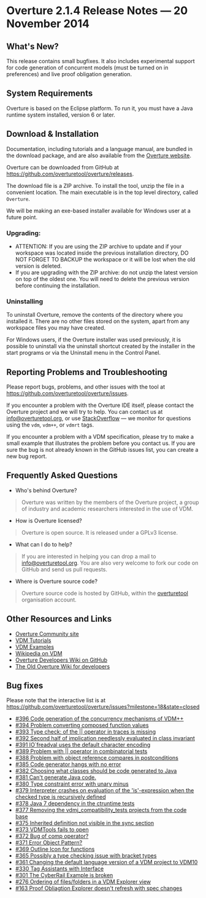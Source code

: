 # Overture 2.1.4 Release Notes — 20 November 2014 

## What's New?

This release contains small bugfixes. It also includes experimental support for code generation of concurrent models (must be turned on in preferences) and live proof obligation generation.


## System Requirements

Overture is based on the Eclipse platform.  To run it, you must have a Java runtime system installed, version 6 or later.


## Download & Installation

Documentation, including tutorials and a language manual, are bundled in the download package, and are also available from the [Overture website](http://www.overturetool.org/).

Overture can be downloaded from GitHub at <https://github.com/overturetool/overture/releases>.

The download file is a ZIP archive.  To install the tool, unzip the file in a convenient location.  The main executable is in the top level directory, called `Overture`.

We will be making an exe-based installer available for Windows user at a future point.


### Upgrading:

* ATTENTION: If you are using the ZIP archive to update and if your workspace was located inside the previous installation directory, DO NOT FORGET TO BACKUP the workspace or it will be lost when the old version is deleted.
* If you are upgrading with the ZIP archive: do not unzip the latest version on top of the oldest one.  You will need to delete the previous version before continuing the installation.


### Uninstalling

To uninstall Overture, remove the contents of the directory where you installed it.  There are no other files stored on the system, apart from any workspace files you may have created.

For Windows users, if the Overture installer was used previously, it is possible to uninstall via the uninstall shortcut created by the installer in the start programs or via the Uninstall menu in the Control Panel.


## Reporting Problems and Troubleshooting

Please report bugs, problems, and other issues with the tool at <https://github.com/overturetool/overture/issues>.

If you encounter a problem with the Overture IDE itself, please contact the Overture project and we will try to help.  You can contact us at info@overturetool.org, or use [StackOverflow](http://stackoverflow.com/questions/tagged/vdm%2b%2b) — we monitor for questions using the `vdm`, `vdm++`, or `vdmrt` tags.

If you encounter a problem with a VDM specification, please try to make a small example that illustrates the problem before you contact us.  If you are sure the bug is not already known in the GitHub issues list, you can create a new bug report.


## Frequently Asked Questions

* Who's behind Overture?
> Overture was written by the members of the Overture project, a group of industry and academic researchers interested in the use of VDM.

* How is Overture licensed?
> Overture is open source. It is released under a GPLv3 license.

* What can I do to help?
> If you are interested in helping you can drop a mail to info@overturetool.org.  You are also very welcome to fork our code on GitHub and send us pull requests.

* Where is Overture source code?
> Overture source code is hosted by GitHub, within the [overturetool](https://github.com/overturetool) organisation account.


## Other Resources and Links

* [Overture Community site](http://www.overturetool.org)
* [VDM Tutorials](http://overturetool.org/documentation/tutorials.html)
* [VDM Examples](http://overturetool.org/download/examples/)
* [Wikipedia on VDM](http://en.wikipedia.org/wiki/Vienna_Development_Method)
* [Overture Developers Wiki on GitHub](https://github.com/overturetool/overture/wiki/)
* [The Old Overture Wiki for developers](http://wiki.overturetool.org)


## Bug fixes

Please note that the interactive list is at <https://github.com/overturetool/overture/issues?milestone=18&state=closed>

* [#396 Code generation of the concurrency mechanisms of VDM++](https://github.com/overturetool/overture/issues/396)
* [#394 Problem converting composed function values](https://github.com/overturetool/overture/issues/394)
* [#393 Type check: of the || operator in traces is missing](https://github.com/overturetool/overture/issues/393)
* [#392 Second half of implication needlessly evaluated in class invariant](https://github.com/overturetool/overture/issues/392)
* [#391 IO`freadval uses the default character encoding](https://github.com/overturetool/overture/issues/391)
* [#389 Problem with || operator in combinatorial tests](https://github.com/overturetool/overture/issues/389)
* [#388 Problem with object reference compares in postconditions](https://github.com/overturetool/overture/issues/388)
* [#385 Code generator hangs with no error](https://github.com/overturetool/overture/issues/385)
* [#382 Choosing what classes should be code generated to Java](https://github.com/overturetool/overture/issues/382)
* [#381 Can't generate Java code.](https://github.com/overturetool/overture/issues/381)
* [#380 Type constraint error with unary minus](https://github.com/overturetool/overture/issues/380)
* [#379 Interpreter crashes on evaluation of the 'is'-expression when the checked type is recursively defined](https://github.com/overturetool/overture/issues/379)
* [#378 Java 7 dependency in the ctruntime tests](https://github.com/overturetool/overture/issues/378)
* [#377 Removing the vdmj_compatibility_tests projects from the code base](https://github.com/overturetool/overture/issues/377)
* [#375 Inherited definition not visible in the sync section](https://github.com/overturetool/overture/issues/375)
* [#373 VDMTools fails to open](https://github.com/overturetool/overture/issues/373)
* [#372 Bug of comp operator?](https://github.com/overturetool/overture/issues/372)
* [#371 Error Object Pattern?](https://github.com/overturetool/overture/issues/371)
* [#369 Outline Icon for functions](https://github.com/overturetool/overture/issues/369)
* [#365 Possibly a type checking issue with bracket types](https://github.com/overturetool/overture/issues/365)
* [#361 Changing the default language version of a VDM project to VDM10](https://github.com/overturetool/overture/issues/361)
* [#330 Tag Assistants with Interface](https://github.com/overturetool/overture/issues/330)
* [#301 The CyberRail Example is broken](https://github.com/overturetool/overture/issues/301)
* [#276 Ordering of files/folders in a VDM Explorer view](https://github.com/overturetool/overture/issues/276)
* [#163 Proof Obliagtion Explorer doesn't refresh with spec changes](https://github.com/overturetool/overture/issues/163)

